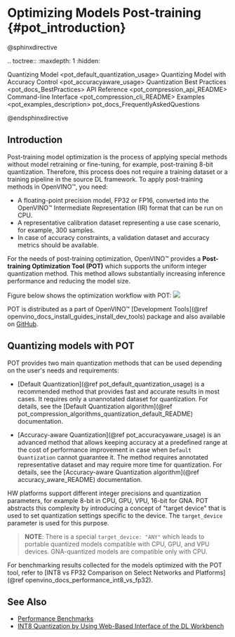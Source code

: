 # Optimizing Models Post-training {#pot_introduction}

@sphinxdirective

.. toctree::
   :maxdepth: 1
   :hidden:

   Quantizing Model <pot_default_quantization_usage>
   Quantizing Model with Accuracy Control <pot_accuracyaware_usage>
   Quantization Best Practices <pot_docs_BestPractices>
   API Reference <pot_compression_api_README>
   Command-line Interface <pot_compression_cli_README>
   Examples <pot_examples_description>
   pot_docs_FrequentlyAskedQuestions

@endsphinxdirective

## Introduction

Post-training model optimization is the process of applying special methods without model retraining or fine-tuning, for example, post-training 8-bit quantization. Therefore, this process does not require a training dataset or a training pipeline in the source DL framework. To apply post-training methods in OpenVINO&trade;, you need:
* A floating-point precision model, FP32 or FP16, converted into the OpenVINO&trade; Intermediate Representation (IR) format that can be run on CPU.
* A representative calibration dataset representing a use case scenario, for example, 300 samples.
* In case of accuracy constraints, a validation dataset and accuracy metrics should be available.

For the needs of post-training optimization, OpenVINO&trade; provides a **Post-training Optimization Tool (POT)** which supports the uniform integer quantization method. This method allows substantially increasing inference performance and reducing the model size.

Figure below shows the optimization workflow with POT:
![](./images/workflow_simple.png)

POT is distributed as a part of OpenVINO&trade; [Development Tools](@ref openvino_docs_install_guides_install_dev_tools) package and also available on [GitHub](https://github.com/openvinotoolkit/openvino/tree/master/tools/pot).


## Quantizing models with POT

POT provides two main quantization methods that can be used depending on the user's needs and requirements:

*  [Default Quantization](@ref pot_default_quantization_usage) is a recommended method that provides fast and accurate results in most cases. It requires only a unannotated dataset for quantization. For details, see the [Default Quantization algorithm](@ref pot_compression_algorithms_quantization_default_README) documentation.

*  [Accuracy-aware Quantization](@ref pot_accuracyaware_usage) is an advanced method that allows keeping accuracy at a predefined range at the cost of performance improvement in case when `Default Quantization` cannot guarantee it. The method requires annotated representative dataset and may require more time for quantization. For details, see the
[Accuracy-aware Quantization algorithm](@ref accuracy_aware_README) documentation.

HW platforms support different integer precisions and quantization parameters, for example 8-bit in CPU, GPU, VPU, 16-bit for GNA. POT abstracts this complexity by introducing a concept of "target device" that is used to set quantization settings specific to the device. The `target_device` parameter is used for this purpose.

> **NOTE**: There is a special `target_device: "ANY"` which leads to portable quantized models compatible with CPU, GPU, and VPU devices. GNA-quantized models are compatible only with CPU.

For benchmarking results collected for the models optimized with the POT tool, refer to [INT8 vs FP32 Comparison on Select Networks and Platforms](@ref openvino_docs_performance_int8_vs_fp32).

## See Also

* [Performance Benchmarks](https://docs.openvino.ai/latest/openvino_docs_performance_benchmarks_openvino.html)
* [INT8 Quantization by Using Web-Based Interface of the DL Workbench](https://docs.openvino.ai/latest/workbench_docs_Workbench_DG_Int_8_Quantization.html)
